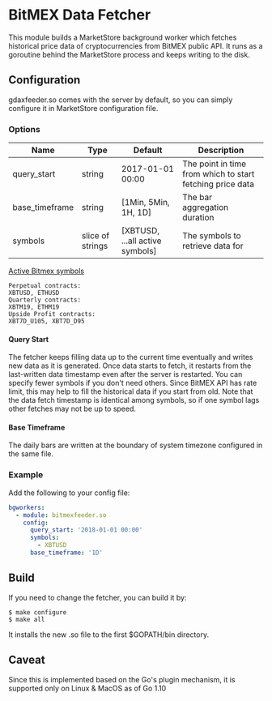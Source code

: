 # BitMEX Data Fetcher

This module builds a MarketStore background worker which fetches historical
price data of cryptocurrencies from BitMEX public API. It runs as a goroutine
behind the MarketStore process and keeps writing to the disk.

## Configuration

gdaxfeeder.so comes with the server by default, so you can simply configure it
in MarketStore configuration file.

### Options

| Name           | Type             | Default                         | Description                                               |
| -------------- | ---------------- | ------------------------------- | --------------------------------------------------------- |
| query_start    | string           | 2017-01-01 00:00                | The point in time from which to start fetching price data |
| base_timeframe | string           | [1Min, 5Min, 1H, 1D]            | The bar aggregation duration                              |
| symbols        | slice of strings | [XBTUSD, ...all active symbols] | The symbols to retrieve data for                          |

[Active Bitmex symbols](https://www.bitmex.com/api/v1/instrument/active)

```text
Perpetual contracts:
XBTUSD, ETHUSD
Quarterly contracts:
XBTM19, ETHM19
Upside Profit contracts:
XBT7D_U105, XBT7D_D95
```

#### Query Start

The fetcher keeps filling data up to the current time eventually and writes new data as it is
generated. Once data starts to fetch, it restarts from the last-written data
timestamp even after the server is restarted. You can specify fewer symbols
if you don't need others. Since BitMEX API has rate limit, this may help to
fill the historical data if you start from old. Note that the data fetch timestamp
is identical among symbols, so if one symbol lags other fetches may not be
up to speed.

#### Base Timeframe

The daily bars are written at the boundary of system timezone configured in the same file.

### Example

Add the following to your config file:

```yml
bgworkers:
  - module: bitmexfeeder.so
    config:
      query_start: '2018-01-01 00:00'
      symbols:
        - XBTUSD
      base_timeframe: '1D'
```

## Build

If you need to change the fetcher, you can build it by:

```text
$ make configure
$ make all
```

It installs the new .so file to the first \$GOPATH/bin directory.

## Caveat

Since this is implemented based on the Go's plugin mechanism, it is supported only
on Linux & MacOS as of Go 1.10
